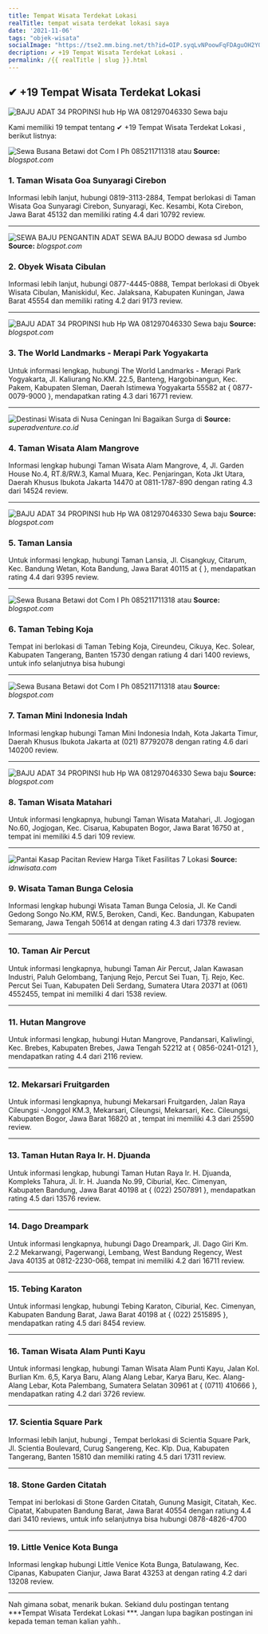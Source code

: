 ```yaml
---
title: Tempat Wisata Terdekat Lokasi 
realTitle: tempat wisata terdekat lokasi saya
date: '2021-11-06'
tags: "objek-wisata"
socialImage: "https://tse2.mm.bing.net/th?id=OIP.syqLvNPoowFqFDAguOH2YQAAAA&amp;pid=15.1"
decription: ✔ +19 Tempat Wisata Terdekat Lokasi .
permalink: /{{ realTitle | slug }}.html
---
```


## ✔ +19 Tempat Wisata Terdekat Lokasi 

![BAJU ADAT 34 PROPINSI hub Hp  WA 081297046330 Sewa baju ](https://1.bp.blogspot.com/-y-GCs4O6Tas/XsCU84b1tpI/AAAAAAAAi7Y/ATjiRgR6OIcpUYazqVFLQq3gmvzYUwdPACLcBGAsYHQ/s640/IMG-20200517-WA0004.jpg)



Kami memiliki 19 tempat tentang ✔ +19 Tempat Wisata Terdekat Lokasi , berikut listnya:



![Sewa Busana Betawi dot Com I Ph 085211711318 atau ](https://tse4.mm.bing.net/th?id=OIP.wwgcvsnaKYkUhoCqc_hMqwHaHa&amp;pid=15.1)
**Source:** _blogspot.com_


### 1. Taman Wisata Goa Sunyaragi Cirebon



Informasi lebih lanjut, hubungi 0819-3113-2884, Tempat berlokasi di Taman Wisata Goa Sunyaragi Cirebon, Sunyaragi, Kec. Kesambi, Kota Cirebon, Jawa Barat 45132 dan memiliki rating 4.4 dari 10792 review.

---


![SEWA BAJU PENGANTIN ADAT SEWA BAJU BODO dewasa sd Jumbo ](https://tse2.mm.bing.net/th?id=OIP.RJcAR4rw6LeYSJGaYODllwHaD4&amp;pid=15.1)
**Source:** _blogspot.com_


### 2. Obyek Wisata Cibulan



Informasi lebih lanjut, hubungi 0877-4445-0888, Tempat berlokasi di Obyek Wisata Cibulan, Maniskidul, Kec. Jalaksana, Kabupaten Kuningan, Jawa Barat 45554 dan memiliki rating 4.2 dari 9173 review.

---


![BAJU ADAT 34 PROPINSI hub Hp  WA 081297046330 Sewa baju ](https://tse4.mm.bing.net/th?id=OIP.gZf3h8Sr4nPJtupPaDI_zgHaJQ&amp;pid=15.1)
**Source:** _blogspot.com_


### 3. The World Landmarks - Merapi Park Yogyakarta



Untuk informasi lengkap, hubungi The World Landmarks - Merapi Park Yogyakarta, Jl. Kaliurang No.KM. 22.5, Banteng, Hargobinangun, Kec. Pakem, Kabupaten Sleman, Daerah Istimewa Yogyakarta 55582 at { 0877-0079-9000 }, mendapatkan rating 4.3 dari 16771 review.

---


![Destinasi Wisata di Nusa Ceningan Ini Bagaikan Surga di ](https://tse1.mm.bing.net/th?id=OIP.LQ_AIhxKhLos937c3WUWswHaFj&amp;pid=15.1)
**Source:** _superadventure.co.id_


### 4. Taman Wisata Alam Mangrove



Informasi lengkap hubungi Taman Wisata Alam Mangrove, 4, Jl. Garden House No.4, RT.8/RW.3, Kamal Muara, Kec. Penjaringan, Kota Jkt Utara, Daerah Khusus Ibukota Jakarta 14470 at 0811-1787-890 dengan rating 4.3 dari 14524 review.

---


![BAJU ADAT 34 PROPINSI hub Hp  WA 081297046330 Sewa baju ](https://tse4.mm.bing.net/th?id=OIP._NOhHdiiTUw8OvvoTHUjcQHaHa&amp;pid=15.1)
**Source:** _blogspot.com_


### 5. Taman Lansia



Untuk informasi lengkap, hubungi Taman Lansia, Jl. Cisangkuy, Citarum, Kec. Bandung Wetan, Kota Bandung, Jawa Barat 40115 at {  }, mendapatkan rating 4.4 dari 9395 review.

---


![Sewa Busana Betawi dot Com I Ph 085211711318 atau ](https://tse1.mm.bing.net/th?id=OIP.aeB8lzG9Rb8KhuzHsJlrTwHaHa&amp;pid=15.1)
**Source:** _blogspot.com_


### 6. Taman Tebing Koja



Tempat ini berlokasi di Taman Tebing Koja, Cireundeu, Cikuya, Kec. Solear, Kabupaten Tangerang, Banten 15730 dengan ratiung 4 dari 1400 reviews, untuk info selanjutnya bisa hubungi 

---


![Sewa Busana Betawi dot Com I Ph 085211711318 atau ](https://tse1.mm.bing.net/th?id=OIP.2_OQet7lGOmR1BCuG-u5JQAAAA&amp;pid=15.1)
**Source:** _blogspot.com_


### 7. Taman Mini Indonesia Indah



Informasi lengkap hubungi Taman Mini Indonesia Indah, Kota Jakarta Timur, Daerah Khusus Ibukota Jakarta at (021) 87792078 dengan rating 4.6 dari 140200 review.

---


![BAJU ADAT 34 PROPINSI hub Hp  WA 081297046330 Sewa baju ](https://tse3.mm.bing.net/th?id=OIP.hSkyHoY1SK8yW6jU20H6qQHaJQ&amp;pid=15.1)
**Source:** _blogspot.com_


### 8. Taman Wisata Matahari



Untuk informasi lengkapnya, hubungi Taman Wisata Matahari, Jl. Jogjogan No.60, Jogjogan, Kec. Cisarua, Kabupaten Bogor, Jawa Barat 16750 at , tempat ini memiliki 4.5 dari 109 review.

---


![Pantai Kasap Pacitan  Review Harga Tiket Fasilitas 7 Lokasi](https://tse2.mm.bing.net/th?id=OIP.fY1QfioSHNbIoWQ6UTDQKQHaFZ&amp;pid=15.1)
**Source:** _idnwisata.com_


### 9. Wisata Taman Bunga Celosia



Informasi lengkap hubungi Wisata Taman Bunga Celosia, Jl. Ke Candi Gedong Songo No.KM, RW.5, Beroken, Candi, Kec. Bandungan, Kabupaten Semarang, Jawa Tengah 50614 at  dengan rating 4.3 dari 17378 review.

---


### 10. Taman Air Percut



Untuk informasi lengkapnya, hubungi Taman Air Percut, Jalan Kawasan Industri, Paluh Gelombang, Tanjung Rejo, Percut Sei Tuan, Tj. Rejo, Kec. Percut Sei Tuan, Kabupaten Deli Serdang, Sumatera Utara 20371 at (061) 4552455, tempat ini memiliki 4 dari 1538 review.

---


### 11. Hutan Mangrove



Untuk informasi lengkap, hubungi Hutan Mangrove, Pandansari, Kaliwlingi, Kec. Brebes, Kabupaten Brebes, Jawa Tengah 52212 at { 0856-0241-0121 }, mendapatkan rating 4.4 dari 2116 review.

---


### 12. Mekarsari Fruitgarden



Untuk informasi lengkapnya, hubungi Mekarsari Fruitgarden, Jalan Raya Cileungsi -Jonggol KM.3, Mekarsari, Cileungsi, Mekarsari, Kec. Cileungsi, Kabupaten Bogor, Jawa Barat 16820 at , tempat ini memiliki 4.3 dari 25590 review.

---


### 13. Taman Hutan Raya Ir. H. Djuanda



Untuk informasi lengkap, hubungi Taman Hutan Raya Ir. H. Djuanda, Kompleks Tahura, Jl. Ir. H. Juanda No.99, Ciburial, Kec. Cimenyan, Kabupaten Bandung, Jawa Barat 40198 at { (022) 2507891 }, mendapatkan rating 4.5 dari 13576 review.

---


### 14. Dago Dreampark



Untuk informasi lengkapnya, hubungi Dago Dreampark, Jl. Dago Giri Km. 2.2 Mekarwangi, Pagerwangi, Lembang, West Bandung Regency, West Java 40135 at 0812-2230-068, tempat ini memiliki 4.2 dari 16711 review.

---


### 15. Tebing Karaton



Untuk informasi lengkap, hubungi Tebing Karaton, Ciburial, Kec. Cimenyan, Kabupaten Bandung Barat, Jawa Barat 40198 at { (022) 2515895 }, mendapatkan rating 4.5 dari 8454 review.

---


### 16. Taman Wisata Alam Punti Kayu



Untuk informasi lengkap, hubungi Taman Wisata Alam Punti Kayu, Jalan Kol. Burlian Km. 6,5, Karya Baru, Alang Alang Lebar, Karya Baru, Kec. Alang-Alang Lebar, Kota Palembang, Sumatera Selatan 30961 at { (0711) 410666 }, mendapatkan rating 4.2 dari 3726 review.

---


### 17. Scientia Square Park



Informasi lebih lanjut, hubungi , Tempat berlokasi di Scientia Square Park, Jl. Scientia Boulevard, Curug Sangereng, Kec. Klp. Dua, Kabupaten Tangerang, Banten 15810 dan memiliki rating 4.5 dari 17311 review.

---


### 18. Stone Garden Citatah



Tempat ini berlokasi di Stone Garden Citatah, Gunung Masigit, Citatah, Kec. Cipatat, Kabupaten Bandung Barat, Jawa Barat 40554 dengan ratiung 4.4 dari 3410 reviews, untuk info selanjutnya bisa hubungi 0878-4826-4700

---


### 19. Little Venice Kota Bunga



Informasi lengkap hubungi Little Venice Kota Bunga, Batulawang, Kec. Cipanas, Kabupaten Cianjur, Jawa Barat 43253 at  dengan rating 4.2 dari 13208 review.

---









Nah gimana sobat, menarik bukan. Sekiand dulu postingan tentang ***Tempat Wisata Terdekat Lokasi ***. Jangan lupa bagikan postingan ini kepada teman teman kalian yahh..
